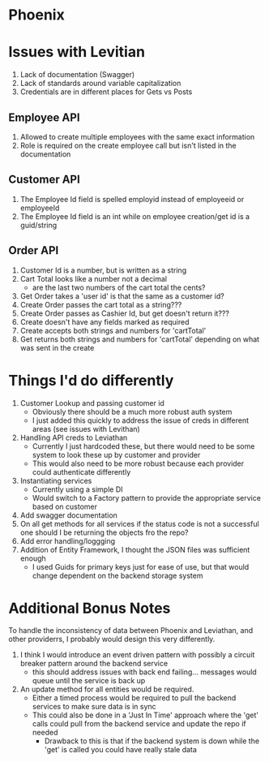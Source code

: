 ﻿# Phoenix

# Issues with Levitian
1. Lack of documentation (Swagger)
1. Lack of standards around variable capitalization
1. Credentials are in different places for Gets vs Posts

## Employee API
1. Allowed to create multiple employees with the same exact information
1. Role is required on the create employee call but isn't listed in the documentation

## Customer API
1. The Employee Id field is spelled employid instead of employeeid or employeeId
1. The Employee Id field is an int while on employee creation/get id is a guid/string

## Order API
1. Customer Id is a number, but is written as a string
1. Cart Total looks like a number not a decimal
    - are the last two numbers of the cart total the cents?
1. Get Order takes a 'user id' is that the same as a customer id?
1. Create Order passes the cart total as a string???
1. Create Order passes as Cashier Id, but get doesn't return it???
1. Create doesn't have any fields marked as required
1. Create accepts both strings and numbers for 'cartTotal' 
1. Get returns both strings and numbers for 'cartTotal' depending on what was sent in the create


# Things I'd do differently
1. Customer Lookup and passing customer id
    - Obviously there should be a much more robust auth system
    - I just added this quickly to address the issue of creds in different areas (see issues with Levithan)
1. Handling API creds to Leviathan
    - Currently I just hardcoded these, but there would need to be some system to look these up by customer and provider
    - This would also need to be more robust because each provider could authenticate differently
1. Instantiating services
    - Currently using a simple DI
    - Would switch to a Factory pattern to provide the appropriate service based on customer
1. Add swagger documentation
1. On all get methods for all services if the status code is not a successful one should I be returning the objects fro the repo?
1. Add error handling/loggging
1. Addition of Entity Framework, I thought the JSON files was sufficient enough
    - I used Guids for primary keys just for ease of use, but that would change dependent on the backend storage system

# Additional Bonus Notes
To handle the inconsistency of data between Phoenix and Leviathan, and other providerrs, I probably would design this very differently.
1. I think I would introduce an event driven pattern with possibly a circuit breaker pattern around the backend service
    - this should address issues with back end failing... messages would queue until the service is back up
1. An update method for all entities would be required.
    - Either a timed process would be required to pull the backend services to make sure data is in sync
    - This could also be done in a 'Just In Time' approach where the 'get' calls could pull from the backend service and update the repo if needed
        - Drawback to this is that if the backend system is down while the 'get' is called you could have really stale data